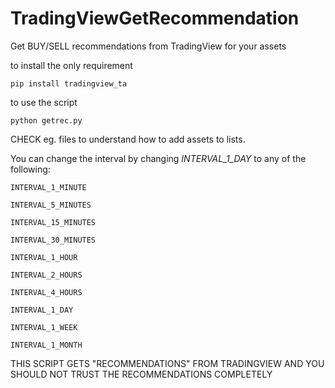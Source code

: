 # TradingViewGetRecommendation
Get BUY/SELL recommendations from TradingView for your assets 

to install the only requirement

`pip install tradingview_ta`

to use the script

`python getrec.py`


CHECK eg. files to understand how to add assets to lists.

You can change the interval by changing  *INTERVAL_1_DAY* to any of the following:

    INTERVAL_1_MINUTE 

    INTERVAL_5_MINUTES 
    
    INTERVAL_15_MINUTES 
    
    INTERVAL_30_MINUTES 
    
    INTERVAL_1_HOUR 
    
    INTERVAL_2_HOURS 
    
    INTERVAL_4_HOURS 
    
    INTERVAL_1_DAY 
    
    INTERVAL_1_WEEK 
    
    INTERVAL_1_MONTH
    



THIS SCRIPT GETS "RECOMMENDATIONS" FROM TRADINGVIEW AND YOU SHOULD NOT TRUST THE RECOMMENDATIONS COMPLETELY
